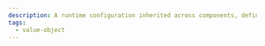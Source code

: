 ```yaml
---
description: A runtime configuration inherited across components, defining exposure level, isolation, policies, and roles.
tags:
  - value-object
---
```

